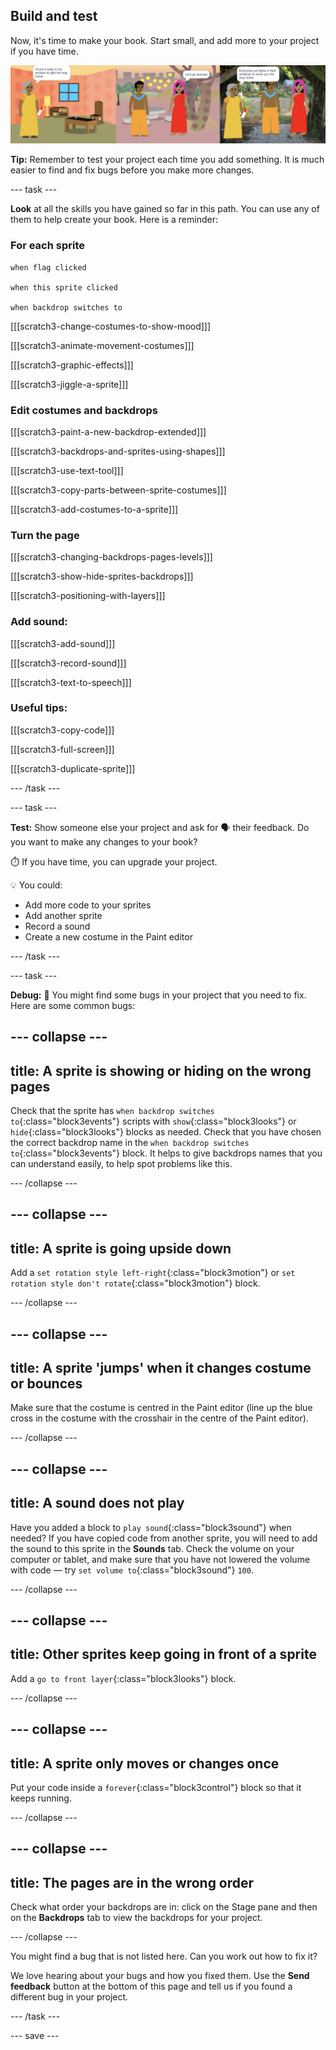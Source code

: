 ## Build and test

Now, it's time to make your book. Start small, and add more to your project if you have time.

![Multiple pages of a book project.](images/pages-rama.png)

**Tip:** Remember to test your project each time you add something. It is much easier to find and fix bugs before you make more changes.

--- task ---

**Look** at all the skills you have gained so far in this path. You can use any of them to help create your book. Here is a reminder: 

### For each sprite



```
when flag clicked

when this sprite clicked

when backdrop switches to 
```

[[[scratch3-change-costumes-to-show-mood]]]

[[[scratch3-animate-movement-costumes]]]

[[[scratch3-graphic-effects]]]

[[[scratch3-jiggle-a-sprite]]]

### Edit costumes and backdrops

[[[scratch3-paint-a-new-backdrop-extended]]]

[[[scratch3-backdrops-and-sprites-using-shapes]]]

[[[scratch3-use-text-tool]]]

[[[scratch3-copy-parts-between-sprite-costumes]]]

[[[scratch3-add-costumes-to-a-sprite]]]

### Turn the page

[[[scratch3-changing-backdrops-pages-levels]]]

[[[scratch3-show-hide-sprites-backdrops]]]

[[[scratch3-positioning-with-layers]]]

### Add sound: 

[[[scratch3-add-sound]]]

[[[scratch3-record-sound]]]

[[[scratch3-text-to-speech]]]

### Useful tips:

[[[scratch3-copy-code]]]

[[[scratch3-full-screen]]]

[[[scratch3-duplicate-sprite]]]


--- /task ---

--- task ---

**Test:** Show someone else your project and ask for 🗣️ their feedback. Do you want to make any changes to your book? 

⏱️ If you have time, you can upgrade your project. 

💡 You could:
- Add more code to your sprites
- Add another sprite
- Record a sound 
- Create a new costume in the Paint editor

--- /task ---

--- task ---

**Debug:** 🐞 You might find some bugs in your project that you need to fix. Here are some common bugs:

--- collapse ---
---
title: A sprite is showing or hiding on the wrong pages
---

Check that the sprite has `when backdrop switches to`{:class="block3events"} scripts with `show`{:class="block3looks"} or `hide`{:class="block3looks"} blocks as needed. Check that you have chosen the correct backdrop name in the `when backdrop switches to`{:class="block3events"} block. It helps to give backdrops names that you can understand easily, to help spot problems like this.

--- /collapse ---

--- collapse ---
---
title: A sprite is going upside down
---

Add a `set rotation style left-right`{:class="block3motion"} or `set rotation style don't rotate`{:class="block3motion"} block.

--- /collapse ---

--- collapse ---
---
title: A sprite 'jumps' when it changes costume or bounces
---

Make sure that the costume is centred in the Paint editor (line up the blue cross in the costume with the crosshair in the centre of the Paint editor).

--- /collapse ---

--- collapse ---
---
title: A sound does not play
---

Have you added a block to `play sound`{:class="block3sound"} when needed? If you have copied code from another sprite, you will need to add the sound to this sprite in the **Sounds** tab. Check the volume on your computer or tablet, and make sure that you have not lowered the volume with code — try `set volume to`{:class="block3sound"} `100`.

--- /collapse ---

--- collapse ---
---
title: Other sprites keep going in front of a sprite
---

Add a `go to front layer`{:class="block3looks"} block.

--- /collapse ---

--- collapse ---
---
title: A sprite only moves or changes once
---

Put your code inside a `forever`{:class="block3control"} block so that it keeps running.

--- /collapse ---

--- collapse ---
---
title: The pages are in the wrong order
---

Check what order your backdrops are in: click on the Stage pane and then on the **Backdrops** tab to view the backdrops for your project.

--- /collapse ---

You might find a bug that is not listed here. Can you work out how to fix it?

We love hearing about your bugs and how you fixed them. Use the **Send feedback** button at the bottom of this page and tell us if you found a different bug in your project.

--- /task ---


--- save ---
